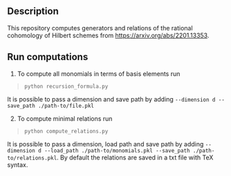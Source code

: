 ## Description
This repository computes generators and relations of the rational cohomology of Hilbert schemes from https://arxiv.org/abs/2201.13353. 

## Run computations
1. To compute all monomials in terms of basis elements run 
> ``python recursion_formula.py``

It is possible to pass a dimension and save path by adding ``--dimension d --save_path ./path-to/file.pkl``

2. To compute minimal relations run
> ``python compute_relations.py``

It is possible to pass a dimension, load path and save path by adding ``--dimension d --load_path ./path-to/monomials.pkl --save_path ./path-to/relations.pkl``. By default the relations are saved in a txt file with TeX syntax.
